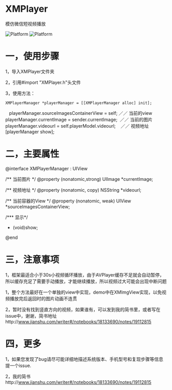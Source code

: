 # XMPlayer
模仿微信短视频播放

![Platform](https://wx4.sinaimg.cn/mw690/e067b31fgy1fl2nfwkfgwj208c0i2acj.jpg)
![Platform](https://wx4.sinaimg.cn/mw690/e067b31fgy1fl2nfwjhbqj208c0i2q4j.jpg)

# 一，使用步骤
1，导入XMPlayer文件夹

2，引用#import "XMPlayer.h"头文件

3，使用方法：

    XMPlayerManager *playerManager = [[XMPlayerManager alloc] init];
    playerManager.sourceImagesContainerView = self; ／／ 当前的view
    playerManager.currentImage = sender.currentImage;  ／／ 当前的图片
    playerManager.videourl = self.playerModel.videourl;    ／／ 视频地址
    [playerManager show];


# 二，主要属性
 
@interface XMPlayerManager : UIView

/** 当前图片 */
@property (nonatomic,strong) UIImage *currentImage;

/** 视频地址 */
@property (nonatomic, copy) NSString *videourl;

/** 当前容器的View */
@property (nonatomic, weak) UIView *sourceImagesContainerView;

/*** 显示*/
- (void)show;

@end

# 三，注意事项

1，框架最适合小于30s小视频循环播放，由于AVPlayer缓存不足就会自动暂停，所以缓存充足了需要手动播放，才能继续播放，所以视频过大可能会出现中断问题

1，整个方法最好在一个单独的view中实现，demo中在XMImgView实现，以免视频播放完后返回时的图片动画不连贯

2，暂时没有找到竖直方向的视频，如果谁有，可以发到我的简书里，或者写在issue中，谢谢，简书地址http://www.jianshu.com/writer#/notebooks/18133690/notes/19112815

# 四，更多

1，如果您发现了bug请尽可能详细地描述系统版本、手机型号和复现步骤等信息 提一个issue.

2，我的简书http://www.jianshu.com/writer#/notebooks/18133690/notes/19112815
 
 
 
